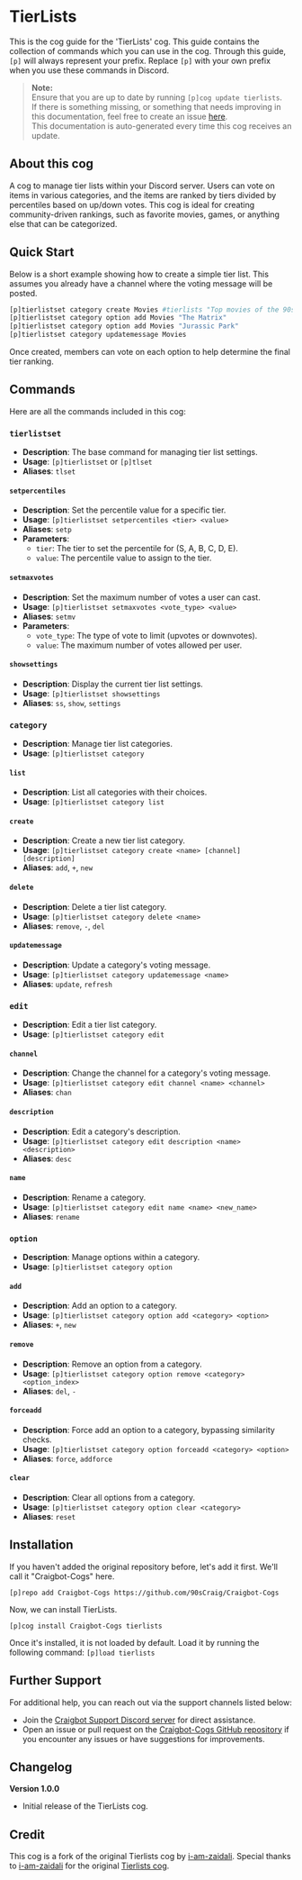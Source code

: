 # TierLists

This is the cog guide for the 'TierLists' cog. This guide contains the collection of commands which you can use in the cog. Through this guide, `[p]` will always represent your prefix. Replace `[p]` with your own prefix when you use these commands in Discord.

> **Note:**  
> Ensure that you are up to date by running `[p]cog update tierlists`.  
> If there is something missing, or something that needs improving in this documentation, feel free to create an issue [here](https://github.com/90sCraig/Craigbot-Cogs/issues).  
> This documentation is auto-generated every time this cog receives an update.

## About this cog

A cog to manage tier lists within your Discord server. Users can vote on items in various categories, and the items are ranked by tiers divided by percentiles based on up/down votes. This cog is ideal for creating community-driven rankings, such as favorite movies, games, or anything else that can be categorized.

## Quick Start

Below is a short example showing how to create a simple tier list. This assumes
you already have a channel where the voting message will be posted.

```bash
[p]tierlistset category create Movies #tierlists "Top movies of the 90s"
[p]tierlistset category option add Movies "The Matrix"
[p]tierlistset category option add Movies "Jurassic Park"
[p]tierlistset category updatemessage Movies
```

Once created, members can vote on each option to help determine the final tier
ranking.

## Commands

Here are all the commands included in this cog:

### `tierlistset`

- **Description**: The base command for managing tier list settings.
- **Usage**: `[p]tierlistset` or `[p]tlset`
- **Aliases**: `tlset`

#### `setpercentiles`

- **Description**: Set the percentile value for a specific tier.
- **Usage**: `[p]tierlistset setpercentiles <tier> <value>`
- **Aliases**: `setp`
- **Parameters**:
  - `tier`: The tier to set the percentile for (S, A, B, C, D, E).
  - `value`: The percentile value to assign to the tier.

#### `setmaxvotes`

- **Description**: Set the maximum number of votes a user can cast.
- **Usage**: `[p]tierlistset setmaxvotes <vote_type> <value>`
- **Aliases**: `setmv`
- **Parameters**:
  - `vote_type`: The type of vote to limit (upvotes or downvotes).
  - `value`: The maximum number of votes allowed per user.

#### `showsettings`

- **Description**: Display the current tier list settings.
- **Usage**: `[p]tierlistset showsettings`
- **Aliases**: `ss`, `show`, `settings`

### `category`

- **Description**: Manage tier list categories.
- **Usage**: `[p]tierlistset category`

#### `list`

- **Description**: List all categories with their choices.
- **Usage**: `[p]tierlistset category list`

#### `create`

- **Description**: Create a new tier list category.
- **Usage**: `[p]tierlistset category create <name> [channel] [description]`
- **Aliases**: `add`, `+`, `new`

#### `delete`

- **Description**: Delete a tier list category.
- **Usage**: `[p]tierlistset category delete <name>`
- **Aliases**: `remove`, `-`, `del`

#### `updatemessage`

- **Description**: Update a category's voting message.
- **Usage**: `[p]tierlistset category updatemessage <name>`
- **Aliases**: `update`, `refresh`

### `edit`

- **Description**: Edit a tier list category.
- **Usage**: `[p]tierlistset category edit`

#### `channel`

- **Description**: Change the channel for a category's voting message.
- **Usage**: `[p]tierlistset category edit channel <name> <channel>`
- **Aliases**: `chan`

#### `description`

- **Description**: Edit a category's description.
- **Usage**: `[p]tierlistset category edit description <name> <description>`
- **Aliases**: `desc`

#### `name`

- **Description**: Rename a category.
- **Usage**: `[p]tierlistset category edit name <name> <new_name>`
- **Aliases**: `rename`

### `option`

- **Description**: Manage options within a category.
- **Usage**: `[p]tierlistset category option`

#### `add`

- **Description**: Add an option to a category.
- **Usage**: `[p]tierlistset category option add <category> <option>`
- **Aliases**: `+`, `new`

#### `remove`

- **Description**: Remove an option from a category.
- **Usage**: `[p]tierlistset category option remove <category> <option_index>`
- **Aliases**: `del`, `-`

#### `forceadd`

- **Description**: Force add an option to a category, bypassing similarity checks.
- **Usage**: `[p]tierlistset category option forceadd <category> <option>`
- **Aliases**: `force`, `addforce`

#### `clear`

- **Description**: Clear all options from a category.
- **Usage**: `[p]tierlistset category option clear <category>`
- **Aliases**: `reset`

## Installation

If you haven't added the original repository before, let's add it first. We'll call it "Craigbot-Cogs" here.

`[p]repo add Craigbot-Cogs https://github.com/90sCraig/Craigbot-Cogs`

Now, we can install TierLists.

`[p]cog install Craigbot-Cogs tierlists`

Once it's installed, it is not loaded by default. Load it by running the following command:
`[p]load tierlists`

## Further Support

For additional help, you can reach out via the support channels listed below:

- Join the [Craigbot Support Discord server](https://discord.gg/7ympDwSEqA) for direct assistance.
- Open an issue or pull request on the [Craigbot-Cogs GitHub repository](https://github.com/90sCraig/Craigbot-Cogs) if you encounter any issues or have suggestions for improvements.

## Changelog

**Version 1.0.0**

- Initial release of the TierLists cog.

## Credit

This cog is a fork of the original Tierlists cog by [i-am-zaidali](https://github.com/i-am-zaidali). Special thanks to [i-am-zaidali](https://github.com/i-am-zaidali) for the original [Tierlists cog](https://github.com/i-am-zaidali/bounty-cogs/tree/main).
